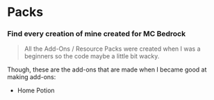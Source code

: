 # Packs

### Find every creation of mine created for MC Bedrock

> All the Add-Ons / Resource Packs were created when I was a beginners so the code maybe a little bit wacky.

Though, these are the add-ons that are made when I became good at making add-ons:

- Home Potion
